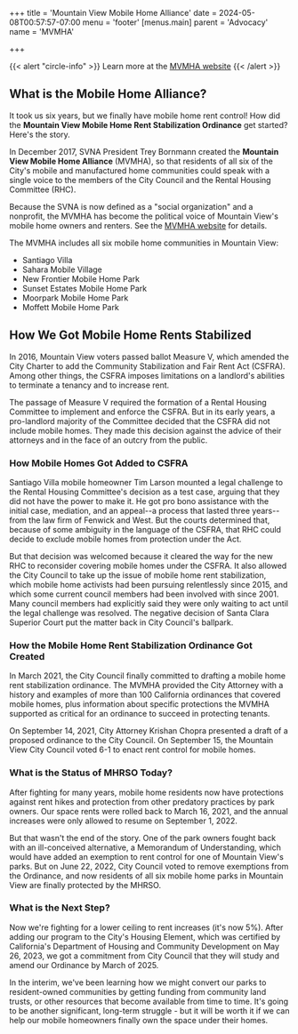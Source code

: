 +++
title = 'Mountain View Mobile Home Alliance'
date = 2024-05-08T00:57:57-07:00
menu = 'footer'
[menus.main]
    parent = 'Advocacy'
    name = 'MVMHA'

+++

{{< alert "circle-info" >}}
Learn more at the [MVMHA website](https://mvmha.com)
{{< /alert >}}

## What is the Mobile Home Alliance?

It took us six years, but we finally have mobile home rent control! How did the **Mountain View Mobile Home Rent Stabilization Ordinance** get started? Here's the story.

In December 2017, SVNA President Trey Bornmann created the **Mountain View Mobile Home Alliance** (MVMHA), so that residents of all six of the City's mobile and manufactured home communities could speak with a single voice to the members of the City Council and the Rental Housing Committee (RHC).

Because the SVNA is now defined as a "social organization" and a nonprofit, the MVMHA has become the political voice of Mountain View's mobile home owners and renters. See the [MVMHA website](https://mvmha.com) for details.

​The MVMHA includes all six mobile home communities in Mountain View:

- Santiago Villa
- Sahara Mobile Village
- New Frontier Mobile Home Park
- Sunset Estates Mobile Home Park
- Moorpark Mobile Home Park
- Moffett Mobile Home Park

## How We Got Mobile Home Rents Stabilized

In 2016, Mountain View voters passed ballot Measure V, which amended the City Charter to add the Community Stabilization and Fair Rent Act (CSFRA). Among other things, the CSFRA imposes limitations on a landlord's abilities to terminate a tenancy and to increase rent.

The passage of Measure V required the formation of a Rental Housing Committee to implement and enforce the CSFRA. But in its early years, a pro-landlord majority of the Committee decided that the CSFRA did not include mobile homes. They made this decision against the advice of their attorneys and in the face of an outcry from the public.

### How Mobile Homes Got Added to CSFRA

Santiago Villa mobile homeowner Tim Larson mounted a legal challenge to the Rental Housing Committee's decision as a test case, arguing that they did not have the power to make it. He got pro bono assistance with the initial case, mediation, and an appeal--a process that lasted three years--from the law firm of Fenwick and West. But the courts determined that, because of some ambiguity in the language of the CSFRA, that RHC could decide to exclude mobile homes from protection under the Act.
 
But that decision was welcomed because it cleared the way for the new RHC to reconsider covering mobile homes under the CSFRA. It also allowed the City Council to take up the issue of mobile home rent stabilization, which mobile home activists had been pursuing relentlessly since 2015, and which some current council members had been involved with since 2001. Many council members had explicitly said they were only waiting to act until the legal challenge was resolved. The negative decision of Santa Clara Superior Court put the matter back in City Council's ballpark.

### How the Mobile Home Rent Stabilization Ordinance Got Created
 
In March 2021, the City Council finally committed to drafting a mobile home rent stabilization ordinance. The MVMHA provided the City Attorney with a history and examples of more than 100 California ordinances that covered mobile homes, plus information about specific protections the MVMHA supported as critical for an ordinance to succeed in protecting tenants.
 
On September 14, 2021, City Attorney Krishan Chopra presented a draft of a proposed ordinance to the City Council. On September 15, the Mountain View City Council voted 6-1 to enact rent control for mobile homes.

### What is the Status of MHRSO Today?

After fighting for many years, mobile home residents now have protections against rent hikes and protection from other predatory practices by park owners. Our space rents were rolled back to March 16, 2021, and the annual increases were only allowed to resume on September 1, 2022.
 
But that wasn't the end of the story. One of the park owners fought back with an ill-conceived alternative, a Memorandum of Understanding, which would have added an exemption to rent control for one of Mountain View's parks. But on June 22, 2022, City Council voted to remove exemptions from the Ordinance, and now residents of all six mobile home parks in Mountain View are finally protected by the MHRSO. 

### What is the Next Step?
 
Now we're fighting for a lower ceiling to rent increases (it's now 5%). After adding our program to the City's Housing Element, which was certified by California's Department of Housing and Community Development on May 26, 2023, we got a commitment from City Council that they will study and amend our Ordinance by March of 2025. 

In the interim, we've been learning how we might convert our parks to resident-owned communities by getting funding from community land trusts, or other resources that become available from time to time. It's going to be another significant, long-term struggle - but it will be worth it if we can help our mobile homeowners finally own the space under their homes.
